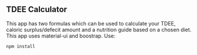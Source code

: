 ﻿## TDEE Calculator
This app has two formulas which can be used to calculate your TDEE, caloric surplus/defecit amount and a nutrition guide based on a chosen diet.
This app uses material-ui and boostrap. Use:
```sh
npm install
```